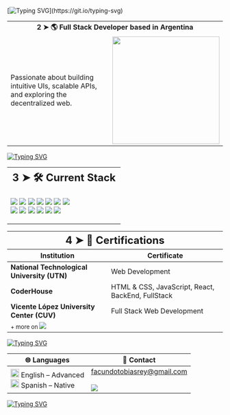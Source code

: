 [![Typing SVG](https://readme-typing-svg.demolab.com?font=VT323&size=33&duration=1900&pause=1300&color=C0D28C&background=1D1D1D&center=true&vCenter=true&width=1000&height=150&lines=1+%E2%9E%A4+import+Hello+from+'World')](https://git.io/typing-svg)

<div align="center">
  <table>
    <tr>
      <td colspan="2" style="text-align: center;">
        <strong>2 ➤ 🌎 Full Stack Developer based in Argentina</strong>
      </td>
    </tr>
    <tr>
      <td>
        <p align="left">
          Passionate about building intuitive UIs, scalable APIs, and exploring the decentralized web.
        </p>
      </td>
      <td>
        <img src="https://www.capsnlock.com/cdn/shop/articles/TheSimpsonskKeyboardPecker_c270039b-f8c3-44e5-8afe-3ff8fcbe392e.gif?v=1673306378" width="250"/>
      </td>
    </tr>
  </table>
</div>

[![Typing SVG](https://readme-typing-svg.demolab.com?font=VT323&size=33&duration=1900&pause=1300&color=C0D28C&background=1D1D1D&center=true&vCenter=true&width=1000&lines=---------------------------------)](https://git.io/typing-svg)

<div align="center">
  <table>
    <tr>
      <th colspan="2" style="text-align: center; font-size: 24px;"><strong>3 ➤ 🛠️ Current Stack</strong><br/></th>
    </tr>
    <tr>
      <td>
        <p align="left">
          <img src="https://img.shields.io/badge/HTML-E34F26?style=flat-square&logo=html5&logoColor=white"/>
          <img src="https://img.shields.io/badge/CSS-1572B6?style=flat-square&logo=css3&logoColor=white"/>
          <img src="https://img.shields.io/badge/SCSS-CC6699?style=flat-square&logo=sass&logoColor=white"/>
          <img src="https://img.shields.io/badge/Bootstrap-563D7C?style=flat-square&logo=bootstrap&logoColor=white" />
          <img src="https://img.shields.io/badge/JavaScript-F7DF1E?style=flat-square&logo=javascript&logoColor=black"/>
          <img src="https://img.shields.io/badge/React-61DAFB?style=flat-square&logo=react&logoColor=black"/>
          <img src="https://img.shields.io/badge/Node.js-339933?style=flat-square&logo=node.js&logoColor=white"/>
          </br>
          <img src="https://img.shields.io/badge/MySQL-4479A1?style=flat-square&logo=mysql&logoColor=white"/>
          <img src="https://img.shields.io/badge/MongoDB-47A248?style=flat-square&logo=mongodb&logoColor=white"/>
          <img src="https://img.shields.io/badge/Git-F05032?style=flat-square&logo=git&logoColor=white"/>
          <img src="https://img.shields.io/badge/Postman-FF6C37?style=flat-square&logo=postman&logoColor=white"/>
          <img src="https://img.shields.io/badge/ESLint-4B32C3?style=flat-square&logo=eslint&logoColor=white"/>
          <img src="https://img.shields.io/badge/Webpack-8DD6F9?style=flat-square&logo=webpack&logoColor=black"/>
        </p>
      </td>
    </tr>
  </table>
</div>

<div align="center">
  <table>
    <thead>
      <tr>
        <th colspan="2" style="text-align: center; font-size: 24px;">4 ➤ 🧾 Certifications</th>
      </tr>
      <tr>
        <th>Institution</th>
        <th>Certificate</th>
      </tr>
    </thead>
    <tbody>
      <tr>
        <td><strong>National Technological University (UTN)</strong></td>
        <td>Web Development</td>
      </tr>
      <tr>
        <td><strong>CoderHouse</strong></td>
        <td>HTML & CSS, JavaScript, React, BackEnd, FullStack</td>
      </tr>
      <tr>
        <td><strong>Vicente López University Center (CUV)</strong></td>
        <td>Full Stack Web Development</td>
      </tr>
     <tr>
       <td><sub>+ more on <a href="https://www.linkedin.com/in/facundorey/" target="_blank"><img src="https://img.shields.io/badge/LinkedIn-0077B5?style=flat-square&logo=linkedin&logoColor=white" /></a></sub></td>
     </tr>
    </tbody>
  </table>
</div>

[![Typing SVG](https://readme-typing-svg.demolab.com?font=VT323&size=33&duration=1900&pause=1300&color=C0D28C&background=1D1D1D&center=true&vCenter=true&width=1000&lines=---------------------------------)](https://git.io/typing-svg)

<div align="center">

| 🌐 Languages | 💬 Contact |
|-------------|------------|
| <img src="https://raw.githubusercontent.com/stevenrskelton/flag-icon/master/png/16/country-4x3/gb.png" width="20" /> English – Advanced <br> <img src="https://raw.githubusercontent.com/stevenrskelton/flag-icon/master/png/16/country-4x3/es.png" width="20" /> Spanish – Native | facundotobiasrey@gmail.com <br>  <br> <a href="https://www.linkedin.com/in/facundorey/" target="_blank"><img src="https://img.shields.io/badge/LinkedIn-0077B5?style=flat-square&logo=linkedin&logoColor=white" /></a> |

</div>



[![Typing SVG](https://readme-typing-svg.demolab.com?font=VT323&size=25&duration=1900&pause=1300&color=CF4040&background=250201&center=true&vCenter=true&width=1000&height=70&lines=%E2%9D%8C+%E2%96%BC+A+fatal+error+occurred.+Closing+ReadMe.md)](https://git.io/typing-svg)
